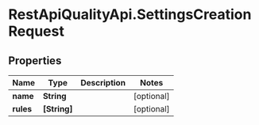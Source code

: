 # RestApiQualityApi.SettingsCreationRequest

## Properties
Name | Type | Description | Notes
------------ | ------------- | ------------- | -------------
**name** | **String** |  | [optional] 
**rules** | **[String]** |  | [optional] 


